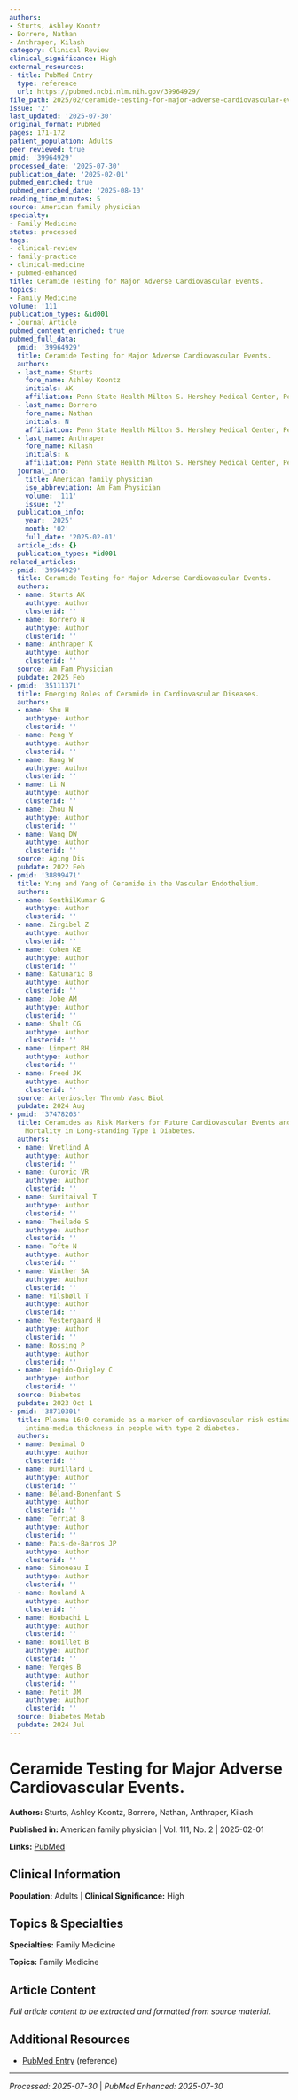 ```yaml
---
authors:
- Sturts, Ashley Koontz
- Borrero, Nathan
- Anthraper, Kilash
category: Clinical Review
clinical_significance: High
external_resources:
- title: PubMed Entry
  type: reference
  url: https://pubmed.ncbi.nlm.nih.gov/39964929/
file_path: 2025/02/ceramide-testing-for-major-adverse-cardiovascular-events.md
issue: '2'
last_updated: '2025-07-30'
original_format: PubMed
pages: 171-172
patient_population: Adults
peer_reviewed: true
pmid: '39964929'
processed_date: '2025-07-30'
publication_date: '2025-02-01'
pubmed_enriched: true
pubmed_enriched_date: '2025-08-10'
reading_time_minutes: 5
source: American family physician
specialty:
- Family Medicine
status: processed
tags:
- clinical-review
- family-practice
- clinical-medicine
- pubmed-enhanced
title: Ceramide Testing for Major Adverse Cardiovascular Events.
topics:
- Family Medicine
volume: '111'
publication_types: &id001
- Journal Article
pubmed_content_enriched: true
pubmed_full_data:
  pmid: '39964929'
  title: Ceramide Testing for Major Adverse Cardiovascular Events.
  authors:
  - last_name: Sturts
    fore_name: Ashley Koontz
    initials: AK
    affiliation: Penn State Health Milton S. Hershey Medical Center, Pennsylvania.
  - last_name: Borrero
    fore_name: Nathan
    initials: N
    affiliation: Penn State Health Milton S. Hershey Medical Center, Pennsylvania.
  - last_name: Anthraper
    fore_name: Kilash
    initials: K
    affiliation: Penn State Health Milton S. Hershey Medical Center, Pennsylvania.
  journal_info:
    title: American family physician
    iso_abbreviation: Am Fam Physician
    volume: '111'
    issue: '2'
  publication_info:
    year: '2025'
    month: '02'
    full_date: '2025-02-01'
  article_ids: {}
  publication_types: *id001
related_articles:
- pmid: '39964929'
  title: Ceramide Testing for Major Adverse Cardiovascular Events.
  authors:
  - name: Sturts AK
    authtype: Author
    clusterid: ''
  - name: Borrero N
    authtype: Author
    clusterid: ''
  - name: Anthraper K
    authtype: Author
    clusterid: ''
  source: Am Fam Physician
  pubdate: 2025 Feb
- pmid: '35111371'
  title: Emerging Roles of Ceramide in Cardiovascular Diseases.
  authors:
  - name: Shu H
    authtype: Author
    clusterid: ''
  - name: Peng Y
    authtype: Author
    clusterid: ''
  - name: Hang W
    authtype: Author
    clusterid: ''
  - name: Li N
    authtype: Author
    clusterid: ''
  - name: Zhou N
    authtype: Author
    clusterid: ''
  - name: Wang DW
    authtype: Author
    clusterid: ''
  source: Aging Dis
  pubdate: 2022 Feb
- pmid: '38899471'
  title: Ying and Yang of Ceramide in the Vascular Endothelium.
  authors:
  - name: SenthilKumar G
    authtype: Author
    clusterid: ''
  - name: Zirgibel Z
    authtype: Author
    clusterid: ''
  - name: Cohen KE
    authtype: Author
    clusterid: ''
  - name: Katunaric B
    authtype: Author
    clusterid: ''
  - name: Jobe AM
    authtype: Author
    clusterid: ''
  - name: Shult CG
    authtype: Author
    clusterid: ''
  - name: Limpert RH
    authtype: Author
    clusterid: ''
  - name: Freed JK
    authtype: Author
    clusterid: ''
  source: Arterioscler Thromb Vasc Biol
  pubdate: 2024 Aug
- pmid: '37478203'
  title: Ceramides as Risk Markers for Future Cardiovascular Events and All-Cause
    Mortality in Long-standing Type 1 Diabetes.
  authors:
  - name: Wretlind A
    authtype: Author
    clusterid: ''
  - name: Curovic VR
    authtype: Author
    clusterid: ''
  - name: Suvitaival T
    authtype: Author
    clusterid: ''
  - name: Theilade S
    authtype: Author
    clusterid: ''
  - name: Tofte N
    authtype: Author
    clusterid: ''
  - name: Winther SA
    authtype: Author
    clusterid: ''
  - name: Vilsbøll T
    authtype: Author
    clusterid: ''
  - name: Vestergaard H
    authtype: Author
    clusterid: ''
  - name: Rossing P
    authtype: Author
    clusterid: ''
  - name: Legido-Quigley C
    authtype: Author
    clusterid: ''
  source: Diabetes
  pubdate: 2023 Oct 1
- pmid: '38710301'
  title: Plasma 16:0 ceramide as a marker of cardiovascular risk estimated by carotid
    intima-media thickness in people with type 2 diabetes.
  authors:
  - name: Denimal D
    authtype: Author
    clusterid: ''
  - name: Duvillard L
    authtype: Author
    clusterid: ''
  - name: Béland-Bonenfant S
    authtype: Author
    clusterid: ''
  - name: Terriat B
    authtype: Author
    clusterid: ''
  - name: Pais-de-Barros JP
    authtype: Author
    clusterid: ''
  - name: Simoneau I
    authtype: Author
    clusterid: ''
  - name: Rouland A
    authtype: Author
    clusterid: ''
  - name: Houbachi L
    authtype: Author
    clusterid: ''
  - name: Bouillet B
    authtype: Author
    clusterid: ''
  - name: Vergès B
    authtype: Author
    clusterid: ''
  - name: Petit JM
    authtype: Author
    clusterid: ''
  source: Diabetes Metab
  pubdate: 2024 Jul
---
```


# Ceramide Testing for Major Adverse Cardiovascular Events.

**Authors:** Sturts, Ashley Koontz, Borrero, Nathan, Anthraper, Kilash

**Published in:** American family physician | Vol. 111, No. 2 | 2025-02-01

**Links:** [PubMed](https://pubmed.ncbi.nlm.nih.gov/39964929/)

## Clinical Information

**Population:** Adults | **Clinical Significance:** High

## Topics & Specialties

**Specialties:** Family Medicine

**Topics:** Family Medicine

## Article Content

*Full article content to be extracted and formatted from source material.*

## Additional Resources

- [PubMed Entry](https://pubmed.ncbi.nlm.nih.gov/39964929/) (reference)

---

*Processed: 2025-07-30* | *PubMed Enhanced: 2025-07-30*

